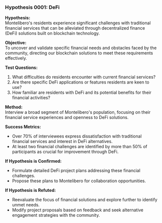 ### Hypothesis 0001: DeFi

**Hypothesis:**  
Montelibero's residents experience significant challenges with traditional financial services that can be alleviated through decentralized finance (DeFi) solutions built on blockchain technology.

**Objective:**  
To uncover and validate specific financial needs and obstacles faced by the community, directing our blockchain solutions to meet these requirements effectively.

**Test Questions:**  
1. What difficulties do residents encounter with current financial services?
2. Are there specific DeFi applications or features residents are keen to use?
3. How familiar are residents with DeFi and its potential benefits for their financial activities?

**Method:**  
Interview a broad segment of Montelibero's population, focusing on their financial service experiences and openness to DeFi solutions.

**Success Metrics:**  
- Over 70% of interviewees express dissatisfaction with traditional financial services and interest in DeFi alternatives.
- At least two financial challenges are identified by more than 50% of participants as crucial for improvement through DeFi.

**If Hypothesis is Confirmed:**  
- Formulate detailed DeFi project plans addressing these financial challenges.
- Propose these plans to Montelibero for collaboration opportunities.

**If Hypothesis is Refuted:**  
- Reevaluate the focus of financial solutions and explore further to identify unmet needs.
- Modify project proposals based on feedback and seek alternative engagement strategies with the community.